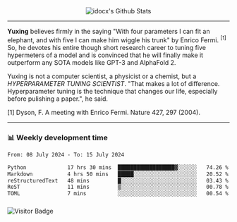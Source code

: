 <div align="center">
    <img align="center" src="https://github-readme-stats.vercel.app/api?username=idocx&show_icons=true&count_private=true&hide_border=true" alt="idocx's Github Stats"></img>
</div>

---

**Yuxing** believes firmly in the saying "With four parameters I can fit an elephant, and with five I can make him wiggle his trunk" by Enrico Fermi. <sup>[1]</sup> So, he devotes his entire though short research career to tuning five hypermeters of a model and is convinced that he will finally make it outperform any SOTA models like GPT-3 and AlphaFold 2.

Yuxing is not a computer scientist, a physicist or a chemist, but a *HYPERPARAMETER TUNING SCIENTIST*. "That makes a lot of difference. Hyperparameter tuning is the technique that changes our life, especially before pulishing a paper.", he said.

[1] Dyson, F. A meeting with Enrico Fermi. Nature 427, 297 (2004).


---

### 📊 Weekly development time
<!--START_SECTION:waka-->

```txt
From: 08 July 2024 - To: 15 July 2024

Python             17 hrs 30 mins  ██████████████████▓░░░░░░   74.26 %
Markdown           4 hrs 50 mins   █████░░░░░░░░░░░░░░░░░░░░   20.52 %
reStructuredText   48 mins         █░░░░░░░░░░░░░░░░░░░░░░░░   03.43 %
ReST               11 mins         ▒░░░░░░░░░░░░░░░░░░░░░░░░   00.78 %
TOML               7 mins          ░░░░░░░░░░░░░░░░░░░░░░░░░   00.54 %
```

<!--END_SECTION:waka-->

### 

![Visitor Badge](https://visitor-badge.laobi.icu/badge?page_id=idocx.idocx)